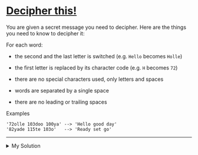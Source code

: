 # [Decipher this!](https://www.codewars.com/kata/581e014b55f2c52bb00000f8)

You are given a secret message you need to decipher. Here are the things you need to know to decipher it:

For each word:

- the second and the last letter is switched (e.g. `Hello` becomes `Holle`)
- the first letter is replaced by its character code (e.g. `H` becomes `72`)

- there are no special characters used, only letters and spaces
- words are separated by a single space
- there are no leading or trailing spaces

Examples

    '72olle 103doo 100ya' --> 'Hello good day'
    '82yade 115te 103o'   --> 'Ready set go'

---

<details><summary>My Solution</summary>

```js
function decipherThis(str) {
  return str
    .split(" ")
    .map((v) => {
      v = v.replace(/[0-9]+/g, (m) => String.fromCharCode(m));
      if (v.length < 3) return v;
      else return v.slice(0, 1) + v[v.length - 1] + v.slice(2, -1) + v[1];
    })
    .join(" ");
}
```

</details>
